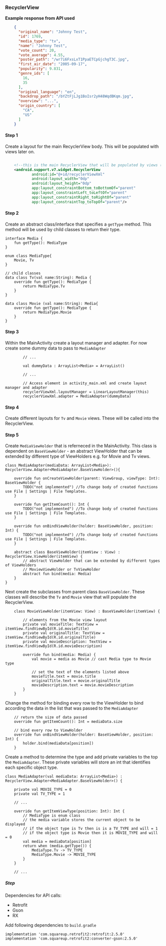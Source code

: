 ### RecyclerView

**Example response from API used**
```json
    {
      "original_name": "Johnny Test",
      "id": 1769,
      "media_type": "tv",
      "name": "Johnny Test",
      "vote_count": 20,
      "vote_average": 4.55,
      "poster_path": "/wr7i6FxsLxT1PpaETCpGjchgT3C.jpg",
      "first_air_date": "2005-09-17",
      "popularity": 9.831,
      "genre_ids": [
        16,
        35
      ],
      "original_language": "en",
      "backdrop_path": "/bYZtFjLJg1BoIsr2yH48WqdBKqm.jpg",
      "overview": "...",
      "origin_country": [
        "CA",
        "US"
      ]
    }

```

#### Step 1

Create a layout for the main RecyclerView body. This will be populated with views later on.

```xml

    <!--this is the main RecyclerView that will be populated by views (rows)-->
    <android.support.v7.widget.RecyclerView
            android:id="@+id/recyclerViewXml"
            android:layout_width="0dp"
            android:layout_height="0dp"
            app:layout_constraintBottom_toBottomOf="parent"
            app:layout_constraintLeft_toLeftOf="parent"
            app:layout_constraintRight_toRightOf="parent"
            app:layout_constraintTop_toTopOf="parent"/>

```


#### Step 2

Create an abstract class/interface that specifies a `getType` method. This method will be used by child classes to return their type.

```
interface Media {
    fun getType(): MediaType
}

enum class MediaType{
    Movie, Tv
}

// child classes
data class Tv(val name:String): Media {
    override fun getType(): MediaType {
        return MediaType.Tv
    }
}

data class Movie (val name:String): Media{
    override fun getType(): MediaType {
        return MediaType.Movie
    }
}
```

#### Step 3

Within the MainActivity create a layout manager and adapter. For now create some dummy data to pass to `MediaAdapter`

```
		// ...

		val dummyData : ArrayList<Media> = ArrayList()

		// ...

        // Access element in activity_main.xml and create layout manager and adapter
        recyclerViewXml.layoutManager = LinearLayoutManager(this)
        recyclerViewXml.adapter = MediaAdapter(dummyData)
```


#### Step 4

Create different layouts for `Tv` and `Movie` views. These will be called into the RecyclerView.

#### Step 5

Create `MediaViewHolder` that is referneced in the MainActivity. This class is dependent on `BaseViewHolder` - an abstract ViewHolder
that can be extended by different type of ViewHolders e.g. for Movie and Tv views.

```
class MediaAdapter(mediaData: ArrayList<Media>): RecyclerView.Adapter<MediaAdapter.BaseViewHolder>(){

    override fun onCreateViewHolder(parent: ViewGroup, viewType: Int): BaseViewHolder {
        TODO("not implemented") //To change body of created functions use File | Settings | File Templates.
    }

    override fun getItemCount(): Int {
        TODO("not implemented") //To change body of created functions use File | Settings | File Templates.
    }

    override fun onBindViewHolder(holder: BaseViewHolder, position: Int) {
        TODO("not implemented") //To change body of created functions use File | Settings | File Templates.
    }

    abstract class BaseViewHolder(itemView : View) : RecyclerView.ViewHolder(itemView) {
        // abstract ViewHolder that can be extended by different types of ViewHolders
        // MoviewViewHolder or TvViewHolder
        abstract fun bind(media: Media)
    }
}
```

Next create the subclasses from parent class `BaseViewHolder`. These classes will describe the `Tv` and `Movie` view that will populate the RecyclerView.

```
    class MovieViewHolder(itemView: View) : BaseViewHolder(itemView) {

        // elements from the Movie view layout
        private val movieTitle: TextView = itemView.findViewById(R.id.movieTitle)
        private val originalTitle: TextView = itemView.findViewById(R.id.originalTitle)
        private val movieDescription: TextView = itemView.findViewById(R.id.movieDescription)

        override fun bind(media: Media) {
            val movie = media as Movie // cast Media type to Movie type

            // set the text of the elements listed above
            movieTitle.text = movie.title
            originalTitle.text = movie.originalTitle
            movieDescription.text = movie.movieDescription
        }
    }
```

Change the method for binding every row to the ViewHolder to bind according the data in the list that was passed to the `MediaAdapter`

```
    // return the size of data passed
    override fun getItemCount(): Int = mediaData.size

    // bind every row to ViewHolder
    override fun onBindViewHolder(holder: BaseViewHolder, position: Int) {
        holder.bind(mediaData[position])
    }

```

Create a method to determine the type and add private variables to the top the `MediaAdapter`. These private variables will store an int that identifies
each specific object type.

```
class MediaAdapter(val mediaData: ArrayList<Media>) : RecyclerView.Adapter<MediaAdapter.BaseViewHolder>() {

    private val MOVIE_TYPE = 0
    private val TV_TYPE = 1

    // ...

    override fun getItemViewType(position: Int): Int {
        // MediaType is enum class
        // the media variable stores the current object to be displayed
        // if the object type is Tv then is is a TV_TYPE and will = 1
        // if the object type is Movie then it is MOVIE_TYPE and will = 0
        val media = mediaData[position]
        return when (media.getType()) {
            MediaType.Tv -> TV_TYPE
            MediaType.Movie -> MOVIE_TYPE
        }
    }

	// ...

```

##### Step

Dependencies for API calls:
* Retrofit
* Gson
* RX


Add following dependencies to `build.gradle`

```
implementation 'com.squareup.retrofit2:retrofit:2.5.0'
implementation 'com.squareup.retrofit2:converter-gson:2.5.0'

```




